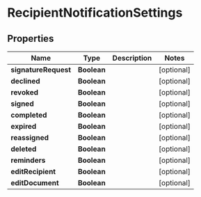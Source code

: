 

# RecipientNotificationSettings


## Properties

| Name | Type | Description | Notes |
|------------ | ------------- | ------------- | -------------|
|**signatureRequest** | **Boolean** |  |  [optional] |
|**declined** | **Boolean** |  |  [optional] |
|**revoked** | **Boolean** |  |  [optional] |
|**signed** | **Boolean** |  |  [optional] |
|**completed** | **Boolean** |  |  [optional] |
|**expired** | **Boolean** |  |  [optional] |
|**reassigned** | **Boolean** |  |  [optional] |
|**deleted** | **Boolean** |  |  [optional] |
|**reminders** | **Boolean** |  |  [optional] |
|**editRecipient** | **Boolean** |  |  [optional] |
|**editDocument** | **Boolean** |  |  [optional] |



